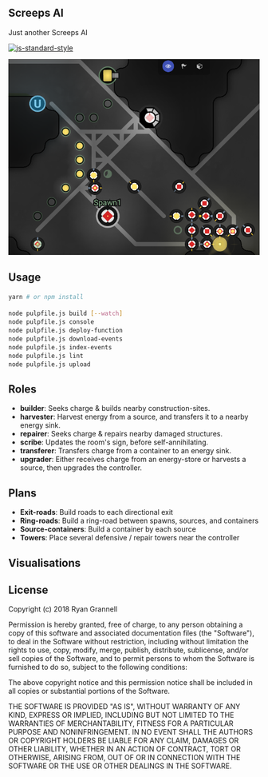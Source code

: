 
## Screeps AI

Just another Screeps AI

[![js-standard-style](https://cdn.rawgit.com/standard/standard/master/badge.svg)](http://standardjs.com)

![Example](readme/example.png)

## Usage

```bash
yarn # or npm install

node pulpfile.js build [--watch]
node pulpfile.js console
node pulpfile.js deploy-function
node pulpfile.js download-events
node pulpfile.js index-events
node pulpfile.js lint
node pulpfile.js upload
```

## Roles

- **builder**: Seeks charge & builds nearby construction-sites.
- **harvester**: Harvest energy from a source, and transfers it to a nearby energy sink.
- **repairer**: Seeks charge & repairs nearby damaged structures.
- **scribe**: Updates the room's sign, before self-annihilating.
- **transferer**: Transfers charge from a container to an energy sink.
- **upgrader**: Either receives charge from an energy-store or harvests a source, then upgrades the controller.

## Plans

- **Exit-roads**: Build roads to each directional exit
- **Ring-roads**: Build a ring-road between spawns, sources, and containers
- **Source-containers**: Build a container by each source
- **Towers**: Place several defensive / repair towers near the controller

## Visualisations

## License

Copyright (c) 2018 Ryan Grannell

Permission is hereby granted, free of charge, to any person obtaining a copy of this software and associated documentation files (the "Software"), to deal in the Software without restriction, including without limitation the rights to use, copy, modify, merge, publish, distribute, sublicense, and/or sell copies of the Software, and to permit persons to whom the Software is furnished to do so, subject to the following conditions:

The above copyright notice and this permission notice shall be included in all copies or substantial portions of the Software.

THE SOFTWARE IS PROVIDED "AS IS", WITHOUT WARRANTY OF ANY KIND, EXPRESS OR IMPLIED, INCLUDING BUT NOT LIMITED TO THE WARRANTIES OF MERCHANTABILITY, FITNESS FOR A PARTICULAR PURPOSE AND NONINFRINGEMENT. IN NO EVENT SHALL THE AUTHORS OR COPYRIGHT HOLDERS BE LIABLE FOR ANY CLAIM, DAMAGES OR OTHER LIABILITY, WHETHER IN AN ACTION OF CONTRACT, TORT OR OTHERWISE, ARISING FROM, OUT OF OR IN CONNECTION WITH THE SOFTWARE OR THE USE OR OTHER DEALINGS IN THE SOFTWARE.
